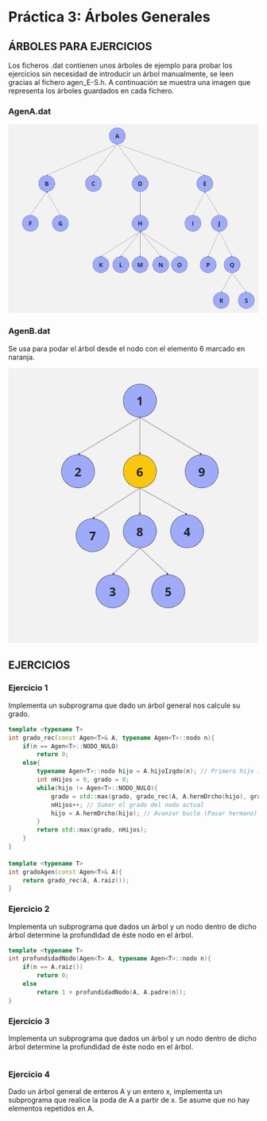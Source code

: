 # Práctica 3: Árboles Generales

## ÁRBOLES PARA EJERCICIOS

Los ficheros .dat contienen unos árboles de ejemplo para probar los ejercicios sin necesidad de introducir un árbol manualmente, se leen gracias al fichero agen_E-S.h.
A continuación se muestra una imagen que representa los árboles guardados en cada fichero.

### AgenA.dat

![AgenA.dat](AgenA.png)

### AgenB.dat

Se usa para podar el árbol desde el nodo con el elemento 6 marcado en naranja.

![AgenB.dat](AgenB.png)

## EJERCICIOS

### Ejercicio 1

Implementa un subprograma que dado un árbol general nos calcule su grado.

```cpp
template <typename T>
int grado_rec(const Agen<T>& A, typename Agen<T>::nodo n){
    if(n == Agen<T>::NODO_NULO)
        return 0;
    else{
        typename Agen<T>::nodo hijo = A.hijoIzqdo(n); // Primero hijo izquierdo, si es nulo no tiene hijos
        int nHijos = 0, grado = 0;
        while(hijo != Agen<T>::NODO_NULO){ 
            grado = std::max(grado, grado_rec(A, A.hermDrcho(hijo), grado)); // LLamada al hermano y cojo el mayor
            nHijos++; // Sumar el grado del nodo actual
            hijo = A.hermDrcho(hijo); // Avanzar bucle (Pasar hermano)
        }
        return std::max(grado, nHijos);
    }
}

template <typename T>
int gradoAgen(const Agen<T>& A){
    return grado_rec(A, A.raiz());
}
```

### Ejercicio 2

Implementa un subprograma que dados un árbol y un nodo dentro de dicho árbol determine la profundidad de éste nodo en el árbol.

```cpp
template <typename T>
int profundidadNodo(Agen<T> A, typename Agen<T>::nodo n){
    if(n == A.raiz())
        return 0;
    else
        return 1 + profundidadNodo(A, A.padre(n));
}
```

### Ejercicio 3

Implementa un subprograma que dados un árbol y un nodo dentro de dicho árbol determine la profundidad de éste nodo en el árbol.

```cpp

```

### Ejercicio 4

Dado un árbol general de enteros A y un entero x, implementa un subprograma que realice la poda de A a partir de x. Se asume que no hay elementos repetidos en A.

```cpp

```
